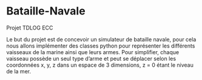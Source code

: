 # Bataille-Navale
Projet TDLOG ECC


Le but du projet est de concevoir un simulateur de bataille navale, pour cela nous allons implémenter des 
classes python pour représenter les différents vaisseaux de la marine ainsi que leurs armes. 
Pour simplifier, chaque vaisseau possède un seul type d’arme et peut se déplacer selon les 
coordonnées x, y, z dans un espace de 3 dimensions, z = 0 étant le niveau de la mer.
